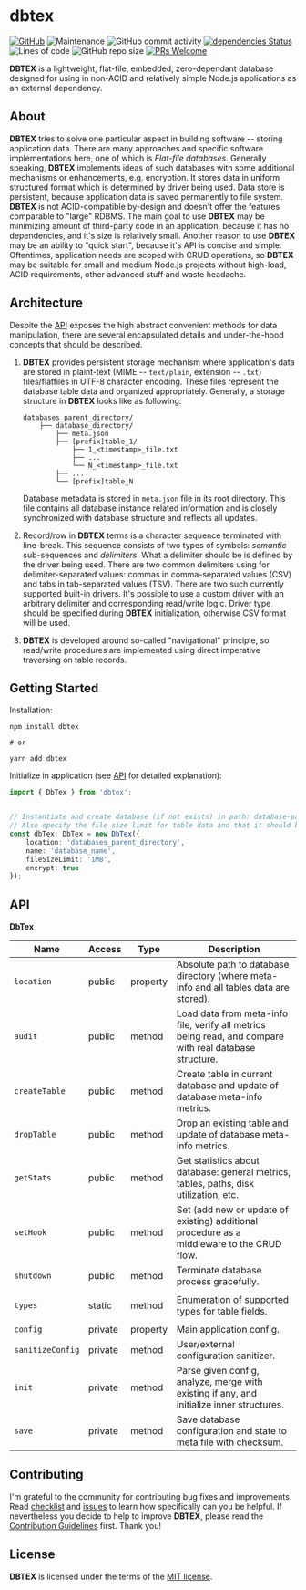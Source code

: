 # dbtex

[![GitHub](https://img.shields.io/github/license/mashape/apistatus.svg)](license.md)
![Maintenance](https://img.shields.io/maintenance/yes/2023?color=brightgreen) ![GitHub commit activity](https://img.shields.io/github/commit-activity/m/zhibirc/dbtex?color=brightgreen) [![dependencies Status](https://status.david-dm.org/gh/zhibirc/dbtex.svg)](https://david-dm.org/zhibirc/dbtex)
![Lines of code](https://img.shields.io/tokei/lines/github/zhibirc/dbtex?color=yellow) ![GitHub repo size](https://img.shields.io/github/repo-size/zhibirc/dbtex?color=yellow)
[![PRs Welcome](https://img.shields.io/badge/PRs-welcome-magenta.svg)]()

**DBTEX** is a lightweight, flat-file, embedded, zero-dependant database designed for using in non-ACID and relatively simple Node.js applications as an external dependency.


## About

**DBTEX** tries to solve one particular aspect in building software -- storing application data. There are many approaches and specific software implementations here, one of which is _Flat-file databases_.
Generally speaking, **DBTEX** implements ideas of such databases with some additional mechanisms or enhancements, e.g. encryption. It stores data in uniform structured format which is determined by driver being used. Data store is persistent,
because application data is saved permanently to file system. **DBTEX** is not ACID-compatible by-design and doesn't offer the features comparable to "large" RDBMS. The main goal to use **DBTEX** may be minimizing amount of third-party code
in an application, because it has no dependencies, and it's size is relatively small. Another reason to use **DBTEX** may be an ability to "quick start", because it's API is concise and simple.
Oftentimes, application needs are scoped with CRUD operations, so **DBTEX** may be suitable for small and medium Node.js projects without high-load, ACID requirements, other advanced stuff and waste headache.


## Architecture

Despite the [API](#api) exposes the high abstract convenient methods for data manipulation, there are several encapsulated details and under-the-hood concepts that should be described.

1) **DBTEX** provides persistent storage mechanism where application's data are stored in plaint-text (MIME -- `text/plain`, extension -- `.txt`) files/flatfiles in UTF-8 character encoding.
   These files represent the database table data and organized appropriately. Generally, a storage structure in **DBTEX** looks like as following:

   ```text
   databases_parent_directory/
       ├── database_directory/
           ├── meta.json
           ├── [prefix]table_1/
               ├── 1_<timestamp>_file.txt
               ├── ...
               └── N_<timestamp>_file.txt
           ├── ...
           └── [prefix]table_N
   ```

   Database metadata is stored in `meta.json` file in its root directory. This file contains all database instance related information and is closely synchronized with database structure and reflects all updates.

2) Record/row in **DBTEX** terms is a character sequence terminated with line-break. This sequence consists of two types of symbols: _semantic_ sub-sequences and _delimiters_. What a delimiter should be
   is defined by the driver being used. There are two common delimiters using for delimiter-separated values: commas in comma-separated values (CSV) and tabs in tab-separated values (TSV).
   There are two such currently supported built-in drivers. It's possible to use a custom driver with an arbitrary delimiter and corresponding read/write logic.
   Driver type should be specified during **DBTEX** initialization, otherwise CSV format will be used.

3) **DBTEX** is developed around so-called "navigational" principle, so read/write procedures are implemented using direct imperative traversing on table records.


## Getting Started

Installation:

```shell
npm install dbtex

# or

yarn add dbtex
```

Initialize in application (see [API](#api) for detailed explanation):

```ts
import { DbTex } from 'dbtex';


// Instantiate and create database (if not exists) in path: database-parent-directory/name-of-database.
// Also specify the file size limit for table data and that it should be encrypted with built-in encoder.
const dbTex: DbTex = new DbTex({
    location: 'databases_parent_directory',
    name: 'database_name',
    fileSizeLimit: '1MB',
    encrypt: true
});
```


## API

**DbTex**

| Name             | Access  | Type     | Description |
|------------------|---------|----------|-------------|
| `location`       | public  | property | Absolute path to database directory (where meta-info and all tables data are stored). |
| `audit`          | public  | method   | Load data from meta-info file, verify all metrics being read, and compare with real database structure. |
| `createTable`    | public  | method   | Create table in current database and update of database meta-info metrics. |
| `dropTable`      | public  | method   | Drop an existing table and update of database meta-info metrics. |
| `getStats`       | public  | method   | Get statistics about database: general metrics, tables, paths, disk utilization, etc. |
| `setHook`        | public  | method   | Set (add new or update of existing) additional procedure as a middleware to the CRUD flow. |
| `shutdown`       | public  | method   | Terminate database process gracefully. |
||
| `types`          | static  | method   | Enumeration of supported types for table fields. |
||
| `config`         | private | property | Main application config. |
| `sanitizeConfig` | private | method   | User/external configuration sanitizer. |
| `init`           | private | method   | Parse given config, analyze, merge with existing if any, and initialize inner structures. |
| `save`           | private | method   | Save database configuration and state to meta file with checksum. |


## Contributing

I'm grateful to the community for contributing bug fixes and improvements. Read [checklist](./checklist.md) and [issues](https://github.com/zhibirc/dbtex/issues) to learn how specifically can you be helpful.
If nevertheless you decide to help to improve **DBTEX**, please read the [Contribution Guidelines](./contributing.md) first. Thank you!


## License

**DBTEX** is licensed under the terms of the [MIT license](./license.md).
